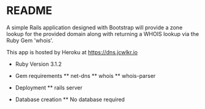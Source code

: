# README

A simple Rails application designed with Bootstrap will provide a zone lookup for the provided domain along with returning a WHOIS lookup via the Ruby Gem 'whois'.

This app is hosted by Heroku at https://dns.jcwlkr.io

* Ruby Version 3.1.2

* Gem requirements
** net-dns
** whois
** whois-parser

* Deployment
** rails server

* Database creation
** No database required